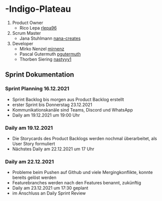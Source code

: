 # -Indigo-Plateau

1. Product Owner
	- Rico Lepa [rlepa96](https://github.com/rlepa96)
2. Scrum Master
	- Jana Stuhlmann [nana-creates](https://github.com/nana-creates)
3. Developer
	- Mirko Nenzel [mirnenz](https://github.com/mirnenz)
	- Pascal Gutermuth [pgutermuth](https://github.com/pgutermuth)
	- Thorben Siering [nastyyy1](https://github.com/nastyyy1)

## Sprint Dokumentation 
### Sprint Planning 16.12.2021
- Sprint Backlog bis morgen aus Product Backlog erstellt 
- erster Sprint bis Donnerstag 23.12.2021
- Kommunikationskanäle sind Teams, Discord und WhatsApp
- Daily am 19.12.2021 um 19:00 Uhr 

### Daily am 19.12.2021
- Die Storycards des Product Backlogs werden nochmal überarbeitet, als User Story formuliert
- Nächstes Daily am 22.12.2021 um 17 Uhr

### Daily am 22.12.2021
- Probleme beim Pushen auf Github und viele Mergingkonflikte, konnte bereits gelöst werden 
- Featurebranches werden nach den Features benannt, zukünftig 
- Daily am 23.12.2021 um 17:30 geplant 
- im Anschluss an Daily Sprint Review 
